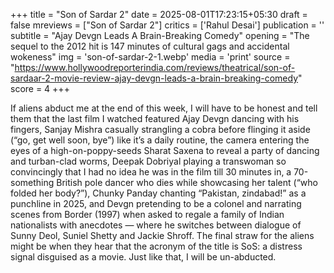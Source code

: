 +++
title = "Son of Sardar 2"
date = 2025-08-01T17:23:15+05:30
draft = false
mreviews = ["Son of Sardar 2"]
critics = ['Rahul Desai']
publication = ''
subtitle = "Ajay Devgn Leads A Brain-Breaking Comedy"
opening = "The sequel to the 2012 hit is 147 minutes of cultural gags and accidental wokeness"
img = 'son-of-sardar-2-1.webp'
media = 'print'
source = "https://www.hollywoodreporterindia.com/reviews/theatrical/son-of-sardaar-2-movie-review-ajay-devgn-leads-a-brain-breaking-comedy"
score = 4
+++

If aliens abduct me at the end of this week, I will have to be honest and tell them that the last film I watched featured Ajay Devgn dancing with his fingers, Sanjay Mishra casually strangling a cobra before flinging it aside (“go, get well soon, bye”) like it’s a daily routine, the camera entering the eyes of a high-on-poppy-seeds Sharat Saxena to reveal a party of dancing and turban-clad worms, Deepak Dobriyal playing a transwoman so convincingly that I had no idea he was in the film till 30 minutes in, a 70-something British pole dancer who dies while showcasing her talent (“who folded her body?”), Chunky Panday chanting “Pakistan, zindabad!” as a punchline in 2025, and Devgn pretending to be a colonel and narrating scenes from Border (1997) when asked to regale a family of Indian nationalists with anecdotes — where he switches between dialogue of Sunny Deol, Suniel Shetty and Jackie Shroff. The final straw for the aliens might be when they hear that the acronym of the title is SoS: a distress signal disguised as a movie. Just like that, I will be un-abducted.
